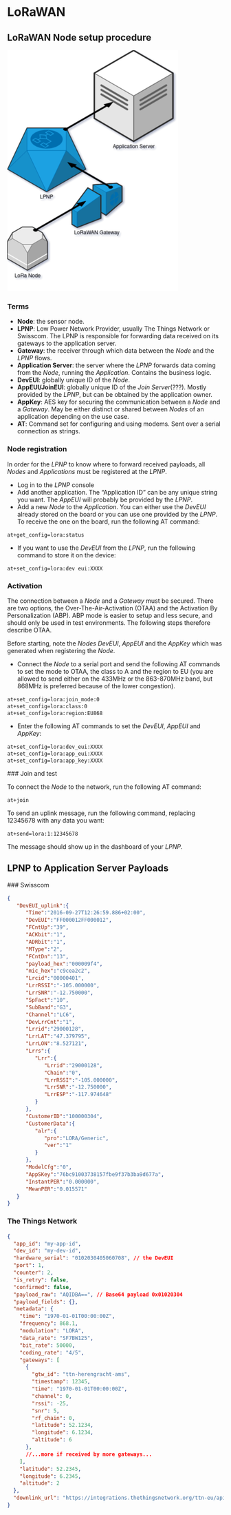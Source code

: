 # LoRaWAN

## LoRaWAN Node setup procedure

![lorawan architecture](lorawan.png)

### Terms

- **Node**: the sensor node.
- **LPNP**: Low Power Network Provider, usually The Things Network or Swisscom. The LPNP is responsible for forwarding data received on its gateways to the application server.
- **Gateway**: the receiver through which data between the *Node* and the *LPNP* flows.
- **Application Server**: the server where the *LPNP* forwards data coming from the *Node*, running the *Application*. Contains the business logic.
- **DevEUI**: globally unique ID of the *Node*.
- **AppEUI/JoinEUI**: globally unique ID of the *Join Server*(???). Mostly provided by the *LPNP*, but can be obtained by the application owner.
- **AppKey**: AES key for securing the communication between a *Node* and a *Gateway*. May be either distinct or shared between *Nodes* of an application depending on the use case.
- **AT**: Command set for configuring and using modems. Sent over a serial connection as strings.

### Node registration

In order for the *LPNP* to know where to forward received payloads, all *Nodes* and *Applications* must be registered at the *LPNP*.
- Log in to the *LPNP* console
- Add another application. The “Application ID” can be any unique string you want. The *AppEUI* will probably be provided by the *LPNP*.
- Add a new *Node* to the *Application*. You can either use the *DevEUI* already stored on the board or you can use one provided by the *LPNP*. To receive the one on the board, run the following AT command:

```at
at+get_config=lora:status
```

- If you want to use the *DevEUI* from the *LPNP*, run the following command to store it on the device:

```at
at+set_config=lora:dev eui:XXXX
```

### Activation

The connection between a *Node* and a *Gateway* must be secured. There are two options, the Over-The-Air-Activation (OTAA) and the Activation By Personalization (ABP). ABP mode is easier to setup and less secure, and should only be used in test environments. The following steps therefore describe OTAA.

Before starting, note the *Nodes* *DevEUI*, *AppEUI* and the *AppKey* which was generated when registering the *Node*.
- Connect the *Node* to a serial port and send the following AT commands to set the mode to OTAA, the class to A and the region to EU (you are allowed to send either on the 433MHz or the 863-870MHz band, but 868MHz is preferred because of the lower congestion).

```at
at+set_config=lora:join_mode:0
at+set_config=lora:class:0
at+set_config=lora:region:EU868
```

- Enter the following AT commands to set the *DevEUI*, *AppEUI* and *AppKey*:

```at
at+set_config=lora:dev_eui:XXXX
at+set_config=lora:app_eui:XXXX
at+set_config=lora:app_key:XXXX
```

###​ Join and test

To connect the *Node* to the network, run the following AT command:

```at
at+join
```

To send an uplink message, run the following command, replacing 12345678 with any data you want:

```at
at+send=lora:1:12345678
```

The message should show up in the dashboard of your *LPNP*.

## LPNP to Application Server Payloads

###​ Swisscom

```json
{
   "DevEUI_uplink":{
      "Time":"2016-09-27T12:26:59.886+02:00",
      "DevEUI":"FF000012FF000012",
      "FCntUp":"39",
      "ACKbit":"1",
      "ADRbit":"1",
      "MType":"2",
      "FCntDn":"13",
      "payload_hex":"000009f4",
      "mic_hex":"c9cea2c2",
      "Lrcid":"00000401",
      "LrrRSSI":"-105.000000",
      "LrrSNR":"-12.750000",
      "SpFact":"10",
      "SubBand":"G3",
      "Channel":"LC6",
      "DevLrrCnt":"1",
      "Lrrid":"29000128",
      "LrrLAT":"47.379795",
      "LrrLON":"8.527121",
      "Lrrs":{
         "Lrr":{
            "Lrrid":"29000128",
            "Chain":"0",
            "LrrRSSI":"-105.000000",
            "LrrSNR":"-12.750000",
            "LrrESP":"-117.974648"
         }
      },
      "CustomerID":"100000304",
      "CustomerData":{
         "alr":{
            "pro":"LORA/Generic",
            "ver":"1"
         }
      },
      "ModelCfg":"0",
      "AppSKey":"76bc91003738157fbe9f37b3ba9d677a",
      "InstantPER":"0.000000",
      "MeanPER":"0.015571"
   }
}
```

### The Things Network

```json
{
  "app_id": "my-app-id",
  "dev_id": "my-dev-id",
  "hardware_serial": "0102030405060708", // the DevEUI
  "port": 1,
  "counter": 2,
  "is_retry": false,
  "confirmed": false,
  "payload_raw": "AQIDBA==", // Base64 payload 0x01020304
  "payload_fields": {},
  "metadata": {
    "time": "1970-01-01T00:00:00Z",
    "frequency": 868.1,
    "modulation": "LORA",
    "data_rate": "SF7BW125",
    "bit_rate": 50000,
    "coding_rate": "4/5",
    "gateways": [
      {
        "gtw_id": "ttn-herengracht-ams",
        "timestamp": 12345,
        "time": "1970-01-01T00:00:00Z",
        "channel": 0,
        "rssi": -25,
        "snr": 5,
        "rf_chain": 0,
        "latitude": 52.1234,
        "longitude": 6.1234,
        "altitude": 6
      },
      //...more if received by more gateways...
    ],
    "latitude": 52.2345,
    "longitude": 6.2345,
    "altitude": 2
  },
  "downlink_url": "https://integrations.thethingsnetwork.org/ttn-eu/api/v2/down/my-app-id/my-process-id?key=ttn-account-v2.secret"
}
```

